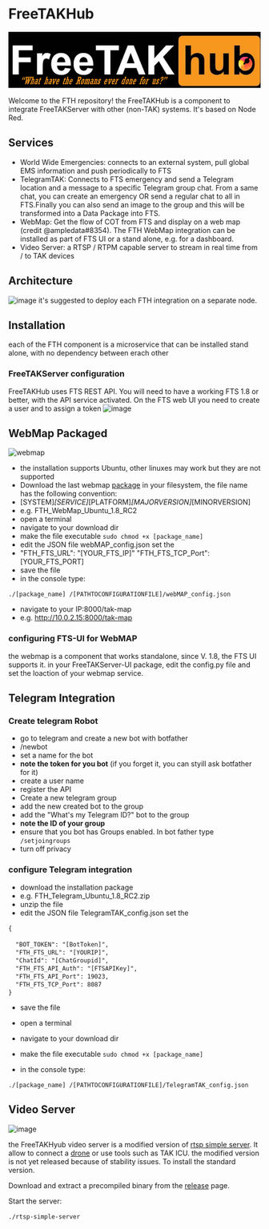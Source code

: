 # FreeTAKHub
![OFFICIAL logo of  FTH to annoy the censors and hopefully spark some sort of controversy ](FTHLOGO3.png)

Welcome to the FTH repository!
the FreeTAKHub is a component to integrate FreeTAKServer with other (non-TAK) systems. It's based on Node Red.

## Services
* World Wide Emergencies: connects to an external system, pull global EMS information and push periodically to FTS
*  TelegramTAK: Connects to FTS emergency and send a Telegram location and a message to a specific Telegram group chat. From a  same chat, you can create  an emergency OR send a regular chat to all in FTS.Finally you can also send an image to the group and this will be transformed into a Data Package into FTS.
*  WebMap: Get the flow of COT from FTS and display on a web map (credit @ampledata#8354). The FTH WebMap integration can be installed as part of FTS UI or a stand alone, e.g. for a dashboard. 
*  Video Server: a RTSP / RTPM capable server to stream in real time from / to TAK devices


## Architecture
![image](https://user-images.githubusercontent.com/60719165/125168213-ae368380-e17a-11eb-9b18-bf782f2d34bf.png)
it's suggested to deploy each FTH integration on a separate node.

## Installation
each of the FTH component is a microservice that can be installed stand alone, with no dependency between erach other

### FreeTAKServer configuration
FreeTAKHub uses FTS REST API. You will need to have a working FTS 1.8 or better, with the API service activated. On the FTS web UI you need to create a user and to assign a token
![image](https://user-images.githubusercontent.com/60719165/118305634-9f0ac080-b4be-11eb-8b0f-47344f7d2fc2.png)

## WebMap Packaged 
![webmap](https://user-images.githubusercontent.com/60719165/118400733-47449480-b639-11eb-8583-93e52cdcfb80.png)

* the installation supports Ubuntu, other linuxes may work but they are not supported
* Download the last webmap  [package](https://github.com/FreeTAKTeam/FreeTAKHub/releases/) in your filesystem, the file name has the following convention:
* [SYSTEM]_[SERVICE]_[PLATFORM]_[MAJORVERSION]_[MINORVERSION]
* e.g. FTH_WebMap_Ubuntu_1.8_RC2
* open a terminal
* navigate to your download dir
* make the file executable
```sudo chmod +x [package_name]```
* edit the JSON file webMAP_config.json set the 
*   "FTH_FTS_URL": "[YOUR_FTS_IP]" 
  "FTH_FTS_TCP_Port": [YOUR_FTS_PORT]
*  save the file
*  in the console type:
```
./[package_name] /[PATHTOCONFIGURATIONFILE]/webMAP_config.json
```
* navigate to your IP:8000/tak-map 
* e.g. http://10.0.2.15:8000/tak-map

### configuring FTS-UI for WebMAP
the webmap is a component that works standalone, since V. 1.8, the FTS UI supports it.
in your FreeTAKServer-UI package, edit the config.py file and set the loaction of your webmap service.

## Telegram Integration

### Create telegram Robot
* go to telegram and create a new bot with botfather
* /newbot
* set a name for the bot
* **note the token for you bot** (if you forget it, you can styill ask botfather for it)
* create a user name
* register the API
* Create a new telegram group
* add the new created bot to the group
* add the "What's my Telegram ID?" bot to the group
* **note the ID of your group**
* ensure that you bot has Groups enabled. In bot father type
``` /setjoingroups```
* turn off privacy
### configure Telegram integration
* download the installation package
*  e.g. FTH_Telegram_Ubuntu_1.8_RC2.zip
*  unzip the file
* edit the JSON file TelegramTAK_config.json set the 
```  
{

  "BOT_TOKEN": "[BotToken]",
  "FTH_FTS_URL": "[YOURIP]",
  "ChatId": "[ChatGroupid]",
  "FTH_FTS_API_Auth": "[FTSAPIKey]",
  "FTH_FTS_API_Port": 19023,
  "FTH_FTS_TCP_Port": 8087
}
 ```
*  save the file
* open a terminal
* navigate to your download dir
* make the file executable
```sudo chmod +x [package_name]```

*  in the console type:
```
./[package_name] /[PATHTOCONFIGURATIONFILE]/TelegramTAK_config.json
```
## Video Server
![image](https://user-images.githubusercontent.com/60719165/125315214-449aae80-e30d-11eb-9af0-a316dccbefd3.png)

the FreeTAKHyub video server is a modified version of [rtsp simple server](https://github.com/aler9/rtsp-simple-server).
It allow to connect a [drone](https://github.com/FreeTAKTeam/FreeTAKServer-User-Docs/blob/main/docs/docs/tools/FreeTAKUAS.md) or use tools such as TAK ICU.
the modified version is not yet released because of stability issues. To install the standard version.

Download and extract a precompiled binary from the [release](https://github.com/aler9/rtsp-simple-server/releases) page.

Start the server:
```
./rtsp-simple-server
```
